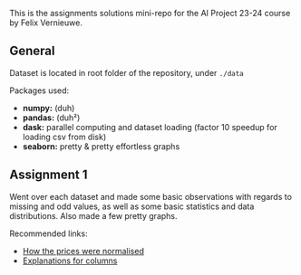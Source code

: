 This is the assignments solutions mini-repo for the AI Project 23-24 course by Felix Vernieuwe.

## General
Dataset is located in root folder of the repository, under `./data`

Packages used:
- **numpy:** (duh)
- **pandas:** (duh²)
- **dask:** parallel computing and dataset loading (factor 10 speedup for loading csv from disk)
- **seaborn:** pretty & pretty effortless graphs

## Assignment 1
Went over each dataset and made some basic observations with regards to missing and odd values, as well as some basic statistics and 
data distributions. Also made a few pretty graphs.

Recommended links:
- [How the prices were normalised](https://www.kaggle.com/c/h-and-m-personalized-fashion-recommendations/discussion/310496)
- [Explanations for columns](https://www.kaggle.com/c/h-and-m-personalized-fashion-recommendations/discussion/307001)
